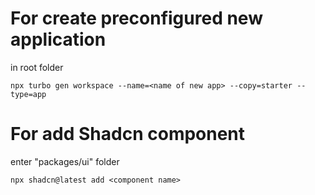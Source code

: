 # For create preconfigured new application

in root folder

```
npx turbo gen workspace --name=<name of new app> --copy=starter --type=app
```

# For add Shadcn component

enter "packages/ui" folder

```
npx shadcn@latest add <component name>
```
